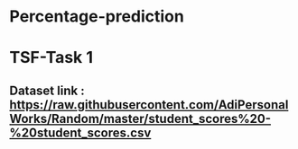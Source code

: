 # Percentage-prediction
# TSF-Task 1
## Dataset link : https://raw.githubusercontent.com/AdiPersonalWorks/Random/master/student_scores%20-%20student_scores.csv
